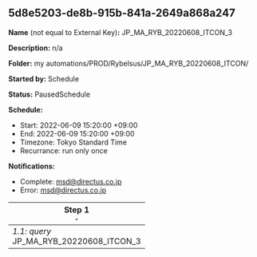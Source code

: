 ## 5d8e5203-de8b-915b-841a-2649a868a247

**Name** (not equal to External Key)**:** JP_MA_RYB_20220608_ITCON_3

**Description:** n/a

**Folder:** my automations/PROD/Rybelsus/JP_MA_RYB_20220608_ITCON/

**Started by:** Schedule

**Status:** PausedSchedule

**Schedule:**

* Start: 2022-06-09 15:20:00 +09:00
* End: 2022-06-09 15:20:00 +09:00
* Timezone: Tokyo Standard Time
* Recurrance: run only once

**Notifications:**

* Complete: msd@directus.co.jp
* Error: msd@directus.co.jp

| Step 1<br>_<small>-</small>_ |
| --- |
| _1.1: query_<br>JP_MA_RYB_20220608_ITCON_3 |
